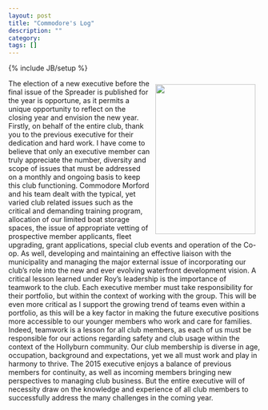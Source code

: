 ```yaml
---
layout: post
title: "Commodore's Log"
description: ""
category: 
tags: []
---
```

{% include JB/setup %}

<img src="http://hollyburnsailingclub.ca/Photos/Fullsize/2015.jpg" align="right" width="200" height="300" style="margin:10px">
The election of a new executive before the final issue of the Spreader is published for the year
is opportune, as it permits a unique opportunity to reflect on the closing year and envision the
new year.
Firstly, on behalf of the entire club, thank you to the previous executive for their dedication and
hard work. I have come to believe that only an executive member can truly appreciate the
number, diversity and scope of issues that must be addressed on a monthly and ongoing basis to
keep this club functioning. Commodore Morford and his team dealt with the typical, yet varied
club related issues such as the critical and demanding training program, allocation of our
limited boat storage spaces, the issue of appropriate vetting of prospective member applicants,
fleet upgrading, grant applications, special club events and operation of the Co-op. As well,
developing and maintaining an effective liaison with the municipality and managing the major
external issue of incorporating our club’s role into the new and ever evolving waterfront
development vision.
A critical lesson learned under Roy’s leadership is the importance of teamwork to the club.
Each executive member must take responsibility for their portfolio, but within the context of
working with the group. This will be even more critical as I support the growing trend of teams
even within a portfolio, as this will be a key factor in making the future executive positions
more accessible to our younger members who work and care for families. Indeed, teamwork is a lesson for all club members, as each
of us must be responsible for our actions regarding safety and club usage within the context of the Hollyburn community. Our club
membership is diverse in age, occupation, background and expectations, yet we all must work and play in harmony to thrive.
The 2015 executive enjoys a balance of previous members for continuity, as well as incoming members bringing new perspectives to
managing club business. But the entire executive will of necessity draw on the knowledge and experience of all club members to
successfully address the many challenges in the coming year.
